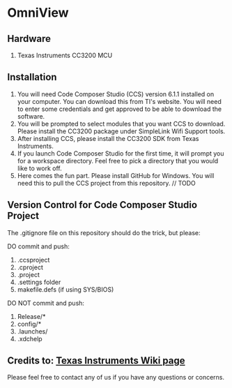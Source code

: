 OmniView
========

Hardware
--------
1. Texas Instruments CC3200 MCU

Installation
-----------
1. You will need Code Composer Studio (CCS) version 6.1.1 installed on your computer. You can download this from TI's website. You will need to enter some credentials and get approved to be able to download the software.
2. You will be prompted to select modules that you want CCS to download. Please install the CC3200 package under SimpleLink Wifi Support tools.
3. After installing CCS, please install the CC3200 SDK from Texas Instruments.
4. If you launch Code Composer Studio for the first time, it will prompt you for a workspace directory. Feel free to pick a directory that you would like to work off.
5. Here comes the fun part. Please install GitHub for Windows. You will need this to pull the CCS project from this repository.
// TODO


Version Control for Code Composer Studio Project
------------------------------------------------
The .gitignore file on this repository should do the trick, but please:

DO commit and push:
1. .ccsproject
2. .cproject
3. .project
4. .settings folder
5. makefile.defs (if using SYS/BIOS)

DO NOT commit and push:
1. Release/*
2. config/*
3. .launches/
4. .xdchelp

Credits to: [Texas Instruments Wiki page](http://processors.wiki.ti.com/index.php/Source_control_with_CCS)
-------
Please feel free to contact any of us if you have any questions or concerns.
